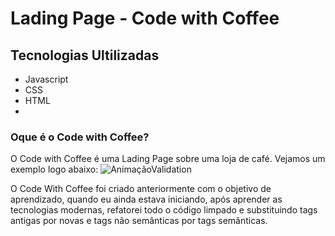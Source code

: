 # Lading Page - Code with Coffee
## Tecnologias Ultilizadas

- Javascript
- CSS
- HTML
- 
### Oque é o Code with Coffee?

O Code with Coffee é uma Lading Page sobre uma loja de café. Vejamos um exemplo logo abaixo:
![AnimaçãoValidation](https://github.com/GabrielBastos019/lading-page/assets/129820288/e828ad32-79ac-477a-bbf5-69bd675bf3e6)

O Code With Coffee  foi criado anteriormente com o objetivo de aprendizado, quando eu ainda estava iniciando, 
após aprender as tecnologias modernas, refatorei todo o código limpado e substituindo tags antigas por novas e tags não semânticas por tags semânticas.
